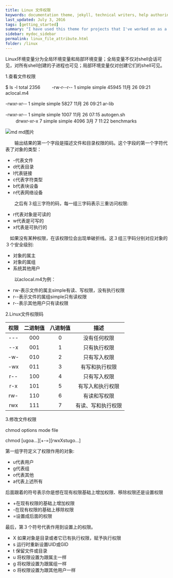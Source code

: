 ```yaml
---
title: Linux 文件权限
keywords: documentation theme, jekyll, technical writers, help authoring tools, hat replacements
last_updated: July 3, 2016
tags: [getting_started]
summary: "I have used this theme for projects that I've worked on as a professional technical writer."
sidebar: mydoc_sidebar
permalink: linux_file_attribute.html
folder: /linux
---
```


Linux环境变量分为全局环境变量和局部环境变量；全局变量不仅对shell会话可见，对所有shell创建的子进程也可见；局部环境变量仅对创建它们的shell可见。

1.查看文件权限　　
  
  $ ls -l
  total 2356
  　　
  -rw-r--r-- 1 simple simple  45945 11月 26 09:21 aclocal.m4  

  -rwxr-xr-- 1 simple simple   5827 11月 26 09:21 ar-lib   

  -rwxr-xr-- 1 simple simple   1007 11月 26 07:15 autogen.sh  
    　　
  drwxr-xr-x 7 simple simple   4096 3月   7 11:22 benchmarks  


![md md图片](jekyll.png)


　　输出结果的第一个字段是描述文件和目录权限的码。这个字段的第一个字符代表了对象的类型：　　
   * -代表文件
   * d代表目录
   * l代表链接
   * c代表字符类型
   * b代表块设备
   * n代表网络设备    

　　之后有３组三字符的码，每一组三字码表示三重访问权限:  
   * r代表对象是可读的
   * w代表是可写的
   * x代表是可执行的

  　如果没有某种权限，在该权限位会出现单破折线。这３组三字码分别对应对象的３个安全级别:
   * 对象的属主
   * 对象的属组
   * 系统其他用户 

　　以aclocal.m4为例：
   * rw-表示文件的属主simple有读、写权限，没有执行权限
   * r--表示文件的属组simple只有读权限
   * r--表示其他用户只有读权限 

2.Linux文件权限码  

|  权限     | 二进制值  | 八进制值  |  描述   |    
|:--------:|:--------:|:--------:|:--------:| 
| ---      | 000      |    0      | 没有任何权限  | 
| --x      | 001      |    1      | 只有执行权限  | 
| -w-      | 010      |    2      | 只有写入权限  | 
| -wx      | 011      |    3      | 有写和执行权限  | 
| r--      | 100      |    4      | 只有写入权限  | 
| r-x      | 101      |    5      | 有写入和执行权限  | 
| rw-      | 110      |    6      | 有读和写权限  | 
| rwx      | 111      |    7      | 有读、写和执行权限  | 

3.修改文件权限

  chmod options mode file　　

  chmod [ugoa...][+-=][rwxXstugo...]

  第一组字符定义了权限作用的对象:  
  * u代表用户
  * g代表组
  * o代表其他
  * a代表上述所有  
  
  后面跟着的符号表示你是想在现有权限基础上增加权限、移除权限还是设置权限
  * +在现有权限的基础上增加权限
  * -在现有权限的基础上移除权限
  * =设置成后面的权限
  
  最后，第３个符号代表作用到设置上的权限。
  * X 如果对象是目录或者它已有执行权限，赋予执行权限
  * s 运行时重新设置UID或GID
  * t 保留文件或目录
  * u 将权限设置为跟属主一样
  * g 将权限设置为跟属组一样
  * o 将权限设置为跟其他用户一样
  


